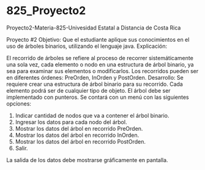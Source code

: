 # 825_Proyecto2
Proyecto2-Materia-825-Univesidad Estatal a Distancia de Costa Rica

Proyecto #2
Objetivo:
Que el estudiante aplique sus conocimientos en el uso de árboles binarios, utilizando el
lenguaje java.
Explicación:

El recorrido de árboles se refiere al proceso de recorrer sistemáticamente una sola vez, cada
elemento o nodo en una estructura de árbol binario, ya sea para examinar sus elementos o
modificarlos.
Los recorridos pueden ser en diferentes órdenes: PreOrden, InOrden y PostOrden.
Desarrollo:
Se requiere crear una estructura de árbol binario para su recorrido. Cada elemento podrá ser
de cualquier tipo de objeto. El árbol debe ser implementado con punteros.
Se contará con un menú con las siguientes opciones:
1. Indicar cantidad de nodos que va a contener el árbol binario.
2. Ingresar los datos para cada nodo del árbol.
3. Mostrar los datos del árbol en recorrido PreOrden.
4. Mostrar los datos del árbol en recorrido InOrden.
5. Mostrar los datos del árbol en recorrido PostOrden.
6. Salir.

La salida de los datos debe mostrarse gráficamente en pantalla.
